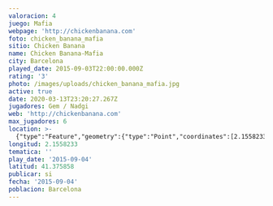 ```yaml
---
valoracion: 4
juego: Mafia
webpage: 'http://chickenbanana.com'
foto: chicken_banana_mafia
sitio: Chicken Banana
name: Chicken Banana-Mafia
city: Barcelona
played_date: 2015-09-03T22:00:00.000Z
rating: '3'
photo: /images/uploads/chicken_banana_mafia.jpg
active: true
date: 2020-03-13T23:20:27.267Z
jugadores: Gem / Nadgi
web: 'http://chickenbanana.com'
max_jugadores: 6
location: >-
  {"type":"Feature","geometry":{"type":"Point","coordinates":[2.1558233,41.375858]}}
longitud: 2.1558233
tematica: ''
play_date: '2015-09-04'
latitud: 41.375858
publicar: si
fecha: '2015-09-04'
poblacion: Barcelona
---
```

